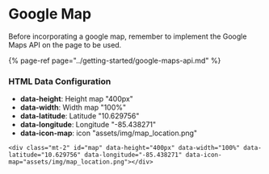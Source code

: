 # Google Map

Before incorporating a google map, remember to implement the Google Maps API on the page to be used.

{% page-ref page="../getting-started/google-maps-api.md" %}

### HTML Data Configuration

* **data-height**: Height map "400px"
* **data-width**: Width map "100%"
* **data-latitude**: Latitude "10.629756"
* **data-longitude**: Longitude "-85.438271"
* **data-icon-map**: icon "assets/img/map\_location.png"

```markup
<div class="mt-2" id="map" data-height="400px" data-width="100%" data-latitude="10.629756" data-longitude="-85.438271" data-icon-map="assets/img/map_location.png"></div>
```



